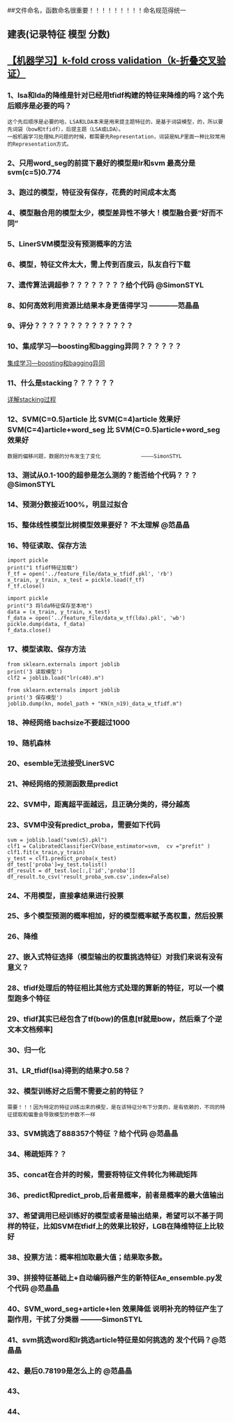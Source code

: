 ##文件命名，函数命名很重要！！！！！！！！！命名规范得统一

## 建表(记录特征 模型 分数)


## [【机器学习】k-fold cross validation（k-折叠交叉验证）](https://blog.csdn.net/evillist/article/details/61912827)

### 1、lsa和lda的降维是针对已经用tfidf构建的特征来降维的吗？这个先后顺序是必要的吗？
```
这个先后顺序是必要的哈，LSA和LDA本来是用来提主题特征的，是基于词袋模型，的，所以要先词袋（bow和tfidf），后提主题（LSA或LDA）。
一般机器学习处理NLP问题的时候，都需要先Representation，词袋是NLP里面一种比较常用的Representation方式。
```
### 2、只用word_seg的前提下最好的模型是lr和svm 最高分是svm(c=5)0.774

### 3、跑过的模型，特征没有保存，花费的时间成本太高

### 4、模型融合用的模型太少，模型差异性不够大！模型融合要“好而不同”

### 5、LinerSVM模型没有预测概率的方法

### 6、模型，特征文件太大，需上传到百度云，队友自行下载

### 7、遗传算法调超参？？？？？？？？给个代码  @SimonSTYL

### 8、如何高效利用资源比结果本身更值得学习        ————范晶晶
                                    
### 9、评分？？？？？？？？？？？？？？

### 10、集成学习—boosting和bagging异同？？？？？？
[集成学习—boosting和bagging异同](https://www.cnblogs.com/dudumiaomiao/p/6361777.html)

### 11、什么是stacking？？？？？？
[详解stacking过程](https://blog.csdn.net/wstcjf/article/details/77989963)

### 12、SVM(C=0.5)article 比 SVM(C=4)article 效果好  SVM(C=4)article+word_seg 比 SVM(C=0.5)article+word_seg  效果好
    数据的偏移问题，数据的分布发生了变化             ————SimonSTYL

### 13、测试从0.1-100的超参是怎么测的？能否给个代码？？？@SimonSTYL

### 14、预测分数接近100%，明显过拟合

### 15、整体线性模型比树模型效果要好？ 不太理解 @范晶晶

### 16、特征读取、保存方法
```
import pickle
print("1 tfidf特征加载")
f_tf = open('../feature_file/data_w_tfidf.pkl', 'rb')
x_train, y_train, x_test = pickle.load(f_tf)
f_tf.close()
```
```
import pickle
print("3 将lda特征保存至本地")
data = (x_train, y_train, x_test)
f_data = open('../feature_file/data_w_tf(lda).pkl', 'wb')
pickle.dump(data, f_data)
f_data.close()
```

### 17、模型读取、保存方法
```
from sklearn.externals import joblib
print('3 读取模型')
clf2 = joblib.load("lr(c40).m")
```

```
from sklearn.externals import joblib
print('3 保存模型')
joblib.dump(kn, model_path + "KN(n_n19)_data_w_tfidf.m")
```
### 18、神经网络 bachsize不要超过1000

### 19、随机森林

### 20、esemble无法接受LinerSVC

### 21、神经网络的预测函数是predict

### 22、SVM中，距离超平面越远，且正确分类的，得分越高

### 23、SVM中没有predict_proba，需要如下代码
```
svm = joblib.load("svm(c5).pkl")
clf1 = CalibratedClassifierCV(base_estimator=svm,  cv ="prefit" )
clf1.fit(x_train,y_train)
y_test = clf1.predict_proba(x_test)
df_test['proba']=y_test.tolist()
df_result = df_test.loc[:,['id','proba']]
df_result.to_csv('result_proba_svm.csv',index=False)

```

### 24、不用模型，直接拿结果进行投票

### 25、多个模型预测的概率相加，好的模型概率赋予高权重，然后投票

### 26、降维

### 27、嵌入式特征选择（模型输出的权重挑选特征）对我们来说有没有意义？

### 28、tfidf处理后的特征相比其他方式处理的算新的特征，可以一个模型跑多个特征

### 29、tfidf其实已经包含了tf(bow)的信息[tf就是bow，然后乘了个逆文本文档频率]

### 30、归一化

### 31、LR_tfidf(lsa)得到的结果才0.58？

### 32、模型训练好之后需不需要之前的特征？
    需要！！！因为特定的特征训练出来的模型，是在该特征分布下分类的，是有依赖的，不同的特征提取和偏重会导致模型的参数不一样

### 33、SVM挑选了888357个特征 ？给个代码 @范晶晶

### 34、稀疏矩阵？？

### 35、concat在合并的时候，需要将特征文件转化为稀疏矩阵

### 36、predict和predict_prob,后者是概率，前者是概率的最大值输出

### 37、希望调用已经训练好的模型或者是输出结果，希望可以不基于同样的特征，比如SVM在tfidf上的效果比较好，LGB在降维特征上比较好

### 38、投票方法：概率相加取最大值；结果取多数。

### 39、拼接特征基础上+自动编码器产生的新特征Ae_ensemble.py发个代码 @范晶晶

### 40、SVM_word_seg+article+len 效果降低 说明补充的特征产生了副作用，干扰了分类器      ———SimonSTYL

### 41、svm挑选word和lr挑选article特征是如何挑选的 发个代码？@范晶晶

### 42、最后0.78199是怎么上的 @范晶晶

### 43、

### 44、











